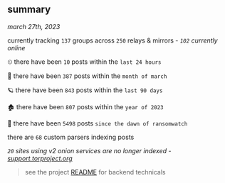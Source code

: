 
## summary
_march 27th, 2023_

currently tracking `137` groups across `250` relays & mirrors - _`102` currently online_

⏲ there have been `10` posts within the `last 24 hours`

🦈 there have been `387` posts within the `month of march`

🪐 there have been `843` posts within the `last 90 days`

🏚 there have been `807` posts within the `year of 2023`

🦕 there have been `5498` posts `since the dawn of ransomwatch`

there are `68` custom parsers indexing posts

_`20` sites using v2 onion services are no longer indexed - [support.torproject.org](https://support.torproject.org/onionservices/v2-deprecation/)_

> see the project [README](https://github.com/joshhighet/ransomwatch#ransomwatch--) for backend technicals
